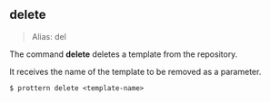 ## delete

> Alias: del

The command **delete** deletes a template from the repository.

It receives the name of the template to be removed as a parameter.

```command
$ prottern delete <template-name>
```